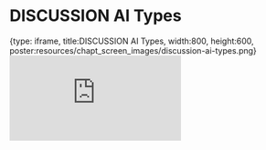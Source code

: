 # DISCUSSION AI Types
 
{type: iframe, title:DISCUSSION AI Types, width:800, height:600, poster:resources/chapt_screen_images/discussion-ai-types.png}
![](https://hutchdatascience.org/AI_for_Decision_Makers/no_toc/discussion-ai-types.html)
 

 

